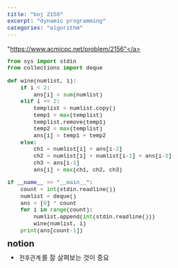 ```yaml
---
title: "boj 2156"
excerpt: "dynamic programming"
categories: "algorithm"
---
```

<style>
code {
  font-family: Consolas,"courier new";
  padding: 2px;
  font-size: 90%;
}
</style>


<a herf = "https://www.acmicpc.net/problem/2156">"https://www.acmicpc.net/problem/2156"</a>

```python
from sys import stdin
from collections import deque

def wine(numlist, i):    
    if i < 2:
        ans[i] = sum(numlist)
    elif i == 2:
        templist = numlist.copy()
        temp1 = max(templist)
        templist.remove(temp1)
        temp2 = max(templist)
        ans[i] = temp1 + temp2
    else:
        ch1 = numlist[i] + ans[i-2]
        ch2 = numlist[i] + numlist[i-1] + ans[i-3]
        ch3 = ans[i-1]
        ans[i] = max(ch1, ch2, ch3)

if __name__ == "__main__":
    count = int(stdin.readline())
    numlist = deque()
    ans = [0] * count
    for i in range(count):
        numlist.append(int(stdin.readline()))
        wine(numlist, i)
    print(ans[count-1])

```

<div style = "font-size: 20px; line-height: 15px;">
<strong>notion</strong><br>
</div>

<div style = "font-size: 15px; line-height: 20px;">
<ul>
<li><code>전후관계</code>를 잘 살펴보는 것이 중요</li>
</ul>





        

